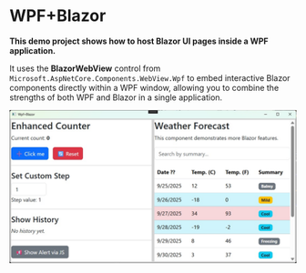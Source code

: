 # WPF+Blazor



**This demo project shows how to host Blazor UI pages inside a WPF application.**

It uses the **BlazorWebView** control from `Microsoft.AspNetCore.Components.WebView.Wpf` to embed interactive Blazor components directly within a WPF window, allowing you to combine the strengths of both WPF and Blazor in a single application.



![](figures/Wpf+Blazor.jpg)

